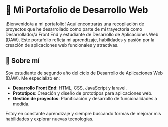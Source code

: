 
# 📂 Mi Portafolio de Desarrollo Web  

¡Bienvenido/a a mi portafolio! Aquí encontrarás una recopilación de proyectos que he desarrollado como parte de mi trayectoria como Desarrollador/a Front End y estudiante de Desarrollo de Aplicaciones Web (DAW). Este portafolio refleja mi aprendizaje, habilidades y pasión por la creación de aplicaciones web funcionales y atractivas.  

## 🌟 Sobre mí  
Soy estudiante de segundo año del ciclo de Desarrollo de Aplicaciones Web (DAW). Me especializo en:  
- **Desarrollo Front End**: HTML, CSS, JavaScript y laravel.  
- **Prototipos**: Creación y diseño de prototipos para aplicaciones web.  
- **Gestión de proyectos**: Planificación y desarrollo de funcionalidades a medida.  

Estoy en constante aprendizaje y siempre buscando formas de mejorar mis habilidades y explorar nuevas tecnologías.  

